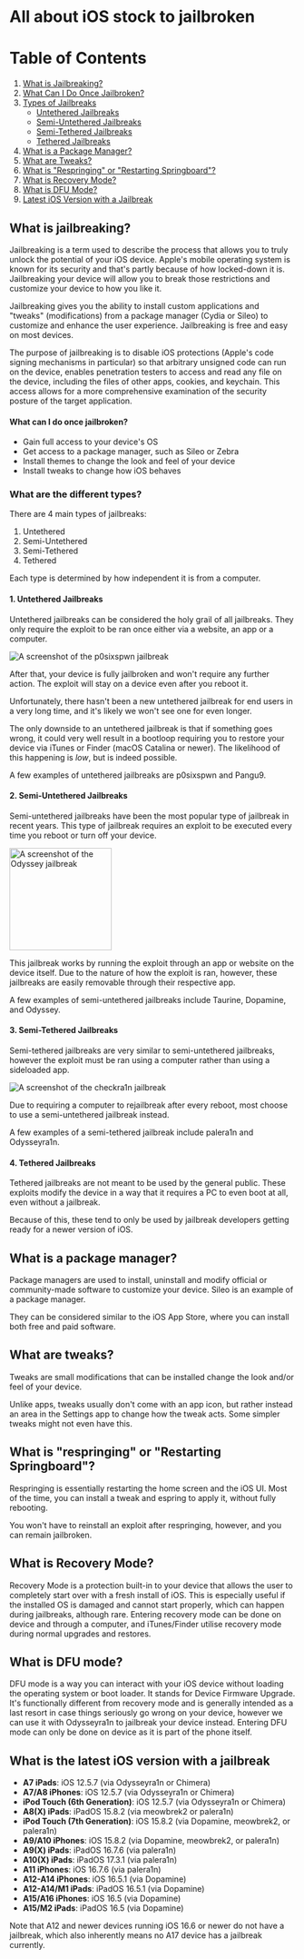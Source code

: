 # All about iOS stock to jailbroken
# Table of Contents

1. [What is Jailbreaking?](#what-is-jailbreaking)
2. [What Can I Do Once Jailbroken?](#what-can-i-do-once-jailbroken)
3. [Types of Jailbreaks](#types-of-jailbreaks)
   - [Untethered Jailbreaks](#1.-untethered-jailbreaks)
   - [Semi-Untethered Jailbreaks](#2.-semi-untethered-jailbreaks)
   - [Semi-Tethered Jailbreaks](#3.-semi-tethered-jailbreaks)
   - [Tethered Jailbreaks](#4.-tethered-jailbreaks)
4. [What is a Package Manager?](#what-is-a-package-manager)
5. [What are Tweaks?](#what-are-tweaks)
6. [What is "Respringing" or "Restarting Springboard"?](#what-is-respringing-or-restarting-springboard)
7. [What is Recovery Mode?](#what-is-recovery-mode)
8. [What is DFU Mode?](#what-is-dfu-mode)
9. [Latest iOS Version with a Jailbreak](#latest-ios-version-with-a-jailbreak)

## What is jailbreaking?

Jailbreaking is a term used to describe the process that allows you to truly unlock the potential of your iOS device. Apple's mobile operating system is known for its security and that's partly because of how locked-down it is. Jailbreaking your device will allow you to break those restrictions and customize your device to how you like it.

Jailbreaking gives you the ability to install custom applications and "tweaks" (modifications) from a package manager (Cydia or Sileo) to customize and enhance the user experience. Jailbreaking is free and easy on most devices.

The purpose of jailbreaking is to disable iOS protections (Apple's code signing mechanisms in particular) so that arbitrary unsigned code can run on the device, enables penetration testers to access and read any file on the device, including the files of other apps, cookies, and keychain. This access allows for a more comprehensive examination of the security posture of the target application.

#### What can I do once jailbroken?

- Gain full access to your device's OS
- Get access to a package manager, such as Sileo or Zebra
- Install themes to change the look and feel of your device
- Install tweaks to change how iOS behaves

### What are the different types?

There are 4 main types of jailbreaks:

1. Untethered
2. Semi-Untethered
3. Semi-Tethered
4. Tethered

Each type is determined by how independent it is from a computer.

#### 1. Untethered Jailbreaks

Untethered jailbreaks can be considered the holy grail of all jailbreaks. They only require the exploit to be ran once either via a website, an app or a computer.

![A screenshot of the p0sixspwn jailbreak](/assets/images/p0sixpwn.png)

After that, your device is fully jailbroken and won't require any further action. The exploit will stay on a device even after you reboot it.

Unfortunately, there hasn't been a new untethered jailbreak for end users in a very long time, and it's likely we won't see one for even longer.

The only downside to an untethered jailbreak is that if something goes wrong, it could very well result in a bootloop requiring you to restore your device via iTunes or Finder (macOS Catalina or newer). The likelihood of this happening is _low_, but is indeed possible.

A few examples of untethered jailbreaks are <router-link to="/installing-p0sixspwn">p0sixspwn</router-link> and Pangu9.

#### 2. Semi-Untethered Jailbreaks

Semi-untethered jailbreaks have been the most popular type of jailbreak in recent years. This type of jailbreak requires an exploit to be executed every time you reboot or turn off your device.

<img src="/assets/images/odysseymain.png" width="180" alt="A screenshot of the Odyssey jailbreak" class="align-right"/>

This jailbreak works by running the exploit through an app or website on the device itself. Due to the nature of how the exploit is ran, however, these jailbreaks are easily removable through their respective app.

A few examples of semi-untethered jailbreaks include <router-link to="/installing-taurine">Taurine</router-link>, <router-link to="/installing-dopamine">Dopamine</router-link>, and <router-link to="/installing-odyssey">Odyssey</router-link>.

#### 3. Semi-Tethered Jailbreaks

Semi-tethered jailbreaks are very similar to semi-untethered jailbreaks, however the exploit must be ran using a computer rather than using a sideloaded app.

![A screenshot of the checkra1n jailbreak](/assets/images/checkra1n.png)

Due to requiring a computer to rejailbreak after every reboot, most choose to use a semi-untethered jailbreak instead.

A few examples of a semi-tethered jailbreak include <router-link to="/installing-palera1n">palera1n</router-link> and <router-link to="/installing-odysseyra1n">Odysseyra1n</router-link>.

#### 4. Tethered Jailbreaks

Tethered jailbreaks are not meant to be used by the general public. These exploits modify the device in a way that it requires a PC to even boot at all, even without a jailbreak.

Because of this, these tend to only be used by jailbreak developers getting ready for a newer version of iOS.

## What is a package manager?

Package managers are used to install, uninstall and modify official or community-made software to customize your device. Sileo is an example of a package manager.

They can be considered similar to the iOS App Store, where you can install both free and paid software.

## What are tweaks?

Tweaks are small modifications that can be installed change the look and/or feel of your device.

Unlike apps, tweaks usually don't come with an app icon, but rather instead an area in the Settings app to change how the tweak acts. Some simpler tweaks might not even have this.

## What is "respringing" or "Restarting Springboard"?

Respringing is essentially restarting the home screen and the iOS UI. Most of the time, you can install a tweak and espring to apply it, without fully rebooting.

You won't have to reinstall an exploit after respringing, however, and you can remain jailbroken.

## What is Recovery Mode?

Recovery Mode is a protection built-in to your device that allows the user to completely start over with a fresh install of iOS. This is especially useful if the installed OS is damaged and cannot start properly, which can happen during jailbreaks, although rare. Entering recovery mode can be done on device and through a computer, and iTunes/Finder utilise recovery mode during normal upgrades and restores.

## What is DFU mode?

DFU mode is a way you can interact with your iOS device without loading the operating system or boot loader. It stands for Device Firmware Upgrade. It's functionally different from recovery mode and is generally intended as a last resort in case things seriously go wrong on your device, however we can use it with <router-link to="/installing-odysseyra1n">Odysseyra1n</router-link> to jailbreak your device instead. Entering DFU mode can only be done on device as it is part of the phone itself.

## What is the latest iOS version with a jailbreak

- **A7 iPads**: iOS 12.5.7 (via Odysseyra1n or Chimera)
- **A7/A8 iPhones**: iOS 12.5.7 (via Odysseyra1n or Chimera)
- **iPod Touch (6th Generation)**: iOS 12.5.7 (via Odysseyra1n or Chimera)
- **A8(X) iPads**: iPadOS 15.8.2 (via meowbrek2 or palera1n)
- **iPod Touch (7th Generation)**: iOS 15.8.2 (via Dopamine, meowbrek2, or palera1n)
- **A9/A10 iPhones**: iOS 15.8.2 (via Dopamine, meowbrek2, or palera1n)
- **A9(X) iPads**: iPadOS 16.7.6 (via palera1n)
- **A10(X) iPads**: iPadOS 17.3.1 (via palera1n)
- **A11 iPhones**: iOS 16.7.6 (via palera1n)
- **A12-A14 iPhones**: iOS 16.5.1 (via Dopamine)
- **A12-A14/M1 iPads**: iPadOS 16.5.1 (via Dopamine)
- **A15/A16 iPhones**: iOS 16.5 (via Dopamine)
- **A15/M2 iPads**: iPadOS 16.5 (via Dopamine)

Note that A12 and newer devices running iOS 16.6 or newer do not have a jailbreak, which also inherently means no A17 device has a jailbreak currently.
